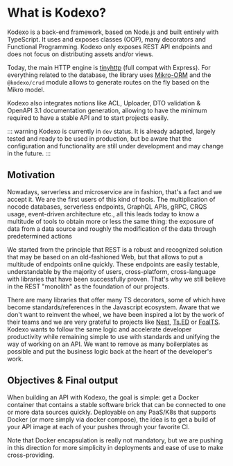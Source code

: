 # What is Kodexo?

Kodexo is a back-end framework, based on Node.js and built entirely with TypeScript. It uses and exposes classes (OOP), many decorators and Functional Programming. Kodexo only exposes REST API endpoints and does not focus on distributing assets and/or views.

Today, the main HTTP engine is [tinyhttp](https://github.com/tinyhttp/tinyhttp) (full compat with Express). For everything related to the database, the library uses [Mikro-ORM](https://mikro-orm.io) and the `@kodexo/crud` module allows to generate routes on the fly based on the Mikro model.

Kodexo also integrates notions like ACL, Uploader, DTO validation & OpenAPI 3.1 documentation generation, allowing to have the minimum required to have a stable API and to start projects easily.

::: warning
Kodexo is currently in `dev` status. It is already adapted, largely tested and ready to be used in production, but be aware that the configuration and functionality are still under development and may change in the future.
:::

## Motivation

Nowadays, serverless and microservice are in fashion, that's a fact and we accept it. We are the first users of this kind of tools. The multiplication of nocode databases, serverless endpoints, GraphQL APIs, gRPC, CRQS usage, event-driven architecture etc., all this leads today to know a multitude of tools to obtain more or less the same thing: the exposure of data from a data source and roughly the modification of the data through predetermined actions

We started from the principle that REST is a robust and recognized solution that may be based on an old-fashioned Web, but that allows to put a multitude of endpoints online quickly. These endpoints are easily testable, understandable by the majority of users, cross-platform, cross-language with libraries that have been successfully proven. That's why we still believe in the REST "monolith" as the foundation of our projects.

There are many libraries that offer many TS decorators, some of which have become standards/references in the Javascript ecosystem. Aware that we don't want to reinvent the wheel, we have been inspired a lot by the work of their teams and we are very grateful to projects like [Nest](https://nestjs.com), [Ts.ED](https://tsed.io/) or [FoalTS](https://foalts.org/). Kodexo wants to follow the same logic and accelerate developer productivity while remaining simple to use with standards and unifying the way of working on an API. We want to remove as many boilerplates as possible and put the business logic back at the heart of the developer's work.

## Objectives & Final output

When building an API with Kodexo, the goal is simple: get a Docker container that contains a stable software brick that can be connected to one or more data sources quickly. Deployable on any PaaS/K8s that supports Docker (or more simply via docker compose), the idea is to get a build of your API image at each of your pushes through your favorite CI.

Note that Docker encapsulation is really not mandatory, but we are pushing in this direction for more simplicity in deployments and ease of use to make cross-providing.
